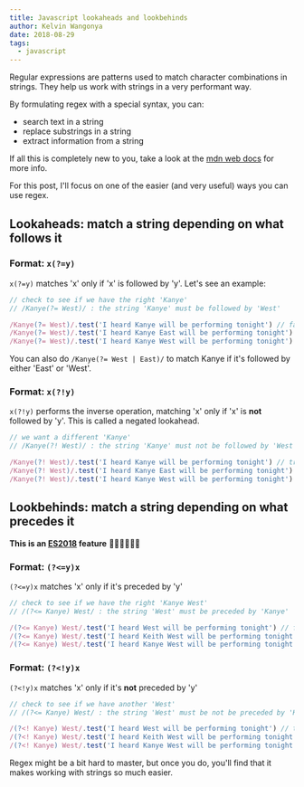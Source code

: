 ```yaml
---
title: Javascript lookaheads and lookbehinds
author: Kelvin Wangonya
date: 2018-08-29
tags:
  - javascript
---
```


Regular expressions are patterns used to match character combinations in strings. They help us work with strings in a very performant way.

By formulating regex with a special syntax, you can:
* search text in a string
* replace substrings in a string
* extract information from a string

If all this is completely new to you, take a look at the [mdn web docs](https://developer.mozilla.org/en-US/docs/Web/JavaScript/Guide/Regular_Expressions) for more info. 

For this post, I'll focus on one of the easier (and very useful) ways you can use regex.

<!--more-->

## Lookaheads: match a string depending on what follows it
### Format: `x(?=y)`
`x(?=y)` matches 'x' only if 'x' is followed by 'y'.
Let's see an example:
```javascript
// check to see if we have the right 'Kanye'
// /Kanye(?= West)/ : the string 'Kanye' must be followed by 'West'

/Kanye(?= West)/.test('I heard Kanye will be performing tonight') // false. we cant really be sure it's the right Kanye
/Kanye(?= West)/.test('I heard Kanye East will be performing tonight') // false. Kanye who???
/Kanye(?= West)/.test('I heard Kanye West will be performing tonight') // true
```
You can also do `/Kanye(?= West | East)/` to match Kanye if it's followed by either 'East' or 'West'.

### Format: `x(?!y)`
`x(?!y)` performs the inverse operation, matching 'x' only if 'x' is **not** followed by 'y'. This is called a negated lookahead.
```javascript
// we want a different 'Kanye'
// /Kanye(?! West)/ : the string 'Kanye' must not be followed by 'West'

/Kanye(?! West)/.test('I heard Kanye will be performing tonight') // true. might be West, but I'll just take the risk and see
/Kanye(?! West)/.test('I heard Kanye East will be performing tonight') // true. let's give the new guy a chance
/Kanye(?! West)/.test('I heard Kanye West will be performing tonight') // false 
```

## Lookbehinds: match a string depending on what precedes it
**This is an [ES2018](https://github.com/tc39/proposal-regexp-lookbehind) feature** 🎉🎊🚀🎸🤘🏾
### Format: `(?<=y)x`
`(?<=y)x` matches 'x' only if it's preceded by 'y'
```javascript
// check to see if we have the right 'Kanye West'
// /(?<= Kanye) West/ : the string 'West' must be preceded by 'Kanye'

/(?<= Kanye) West/.test('I heard West will be performing tonight') // false. we cant really be sure it's the right West 
/(?<= Kanye) West/.test('I heard Keith West will be performing tonight') // false 
/(?<= Kanye) West/.test('I heard Kanye West will be performing tonight') // true
```

### Format: `(?<!y)x`
`(?<!y)x` matches 'x' only if it's **not** preceded by 'y'
```javascript
// check to see if we have another 'West'
// /(?<= Kanye) West/ : the string 'West' must be not be preceded by 'Kanye'

/(?<! Kanye) West/.test('I heard West will be performing tonight') // true 
/(?<! Kanye) West/.test('I heard Keith West will be performing tonight') // true 
/(?<! Kanye) West/.test('I heard Kanye West will be performing tonight') // false
```

Regex might be a bit hard to master, but once you do, you'll find that it makes working with strings so much easier.
